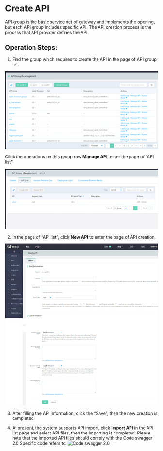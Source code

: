 # Create API

API group is the basic service net of gateway and implements the opening, but each API group includes specific API. The API creation process is the process that API provider defines the API.


## Operation Steps:

1. Find the group which requires to create the API in the page of API group list.

 ![API Group Management](../../../../../image/Internet-Middleware/API-Gateway/apigroup-1.png)
 
Click the operations on this group row **Manage API**, enter the page of “API list”

 ![API list ](../../../../../image/Internet-Middleware/API-Gateway/apigroup-apilist.png)


2. In the page of “API list”, click **New API** to enter the page of API creation.

![Create new API](../../../../../image/Internet-Middleware/API-Gateway/apigroup-addapi.png)


3. After filling the API information, click the “Save”, then the new creation is completed.

4. At present, the system supports API import, click **Import API** in the API list page and select API files, then the importing is completed. Please note that the imported API files should comply with the Code swagger 2.0 Specific code refers to:
![Code swagger 2.0](http://editor.swagger.io/)  
